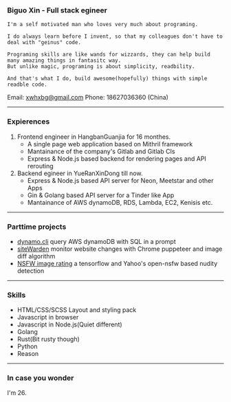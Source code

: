 ### Biguo Xin - Full stack egineer

```
I'm a self motivated man who loves very much about programing.

I do always learn before I invent, so that my colleagues don't have to deal with "geinus" code.

Programing skills are like wands for wizzards, they can help build many amazing things in fantasitc way.
But unlike magic, programing is about simplicity, readbility. 

And that's what I do, build awesome(hopefully) things with simple readble code.
```

Email: xwhxbg@gmail.com
Phone: 18627036360 (China)

---
### Expierences
1. Frontend engineer in HangbanGuanjia for 16 monthes.
    * A single page web application based on Mithril framework
    * Mantainance of the company's Gitlab and Gitlab CIs
    * Express & Node.js based backend for rendering pages and API rerouting
2. Backend egineer in YueRanXinDong till now.
    * Express & Node.js based API server for Neon, Meetstar and other Apps
    * Gin & Golang based API server for a Tinder like App
    * Mantainance of AWS dynamoDB, RDS, Lambda, EC2, Kenisis etc.
---
### Parttime projects
* [dynamo.cli](https://github.com/FrontMage/dynamo.cli) query AWS dynamoDB with SQL in a prompt
* [siteWarden](https://github.com/FrontMage/siteWarden) monitor website changes with Chrome puppeteer and image diff algorithm
* [NSFW image rating](http://120.78.173.99:4000/tryout) a tensorflow and Yahoo's open-nsfw based nudity detection
---
### Skills
* HTML/CSS/SCSS Layout and styling pack
* Javascript in browser 
* Javascript in Node.js(Quiet different)
* Golang
* Rust(Bit rusty though)
* Python
* Reason
---
### In case you wonder
I'm 26.